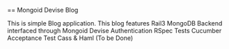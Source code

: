 == Mongoid Devise Blog

This is simple Blog application. This blog features
     Rail3
     MongoDB Backend interfaced through Mongoid
     Devise Authentication
     RSpec Tests
     Cucumber Acceptance Test
     Cass & Haml (To be Done)

